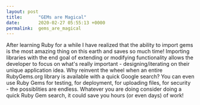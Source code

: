```yaml
---
layout: post
title:      "GEMs are Magical"
date:       2020-02-27 05:55:13 +0000
permalink:  gems_are_magical
---
```



After learning Ruby for a while I have realized that the ability to import gems is the most amazing thing on this earth and saves so much time! Importing libraries with the end goal of extending or modifying functionality allows the developer to focus on what's really important - designing/iterating on their unique application idea. Why reinvent the wheel when an entire RubyGems.org library is available with a quick Google search? You can even use Ruby Gems for testing, for deployment, for uploading files, for security - the possiblities are endless. Whatever you are doing consider doing a quick Ruby Gem search, it could save you hours (or even days) of work!
